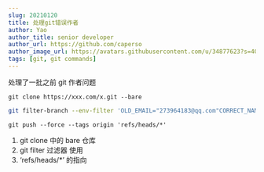 ```yaml
---
slug: 20210120
title: 处理git错误作者
author: Yao
author_title: senior developer
author_url: https://github.com/caperso
author_image_url: https://avatars.githubusercontent.com/u/34877623?s=400&u=8da3f1b8199cdbd5591ea229149fa663f2011065&v=4
tags: [git, git commands]
---
```


处理了一批之前 git 作者问题

`git clone https://xxx.com/x.git --bare`

<!--truncate-->

```bash
git filter-branch --env-filter 'OLD_EMAIL="273964183@qq.com"CORRECT_NAME="caperso"CORRECT_EMAIL="qq174028@sina.com"if [ "$GIT_COMMITTER_EMAIL" = "$OLD_EMAIL" ]then    export GIT_COMMITTER_NAME="$CORRECT_NAME"    export GIT_COMMITTER_EMAIL="$CORRECT_EMAIL"fiif [ "$GIT_AUTHOR_EMAIL" = "$OLD_EMAIL" ]then    export GIT_AUTHOR_NAME="$CORRECT_NAME"    export GIT_AUTHOR_EMAIL="$CORRECT_EMAIL"fi' --tag-name-filter cat -- --branches --tags
```

`git push --force --tags origin 'refs/heads/*'`

1. git clone 中的 bare 仓库
2. git filter 过滤器 使用
3. ‘refs/heads/\*’ 的指向
